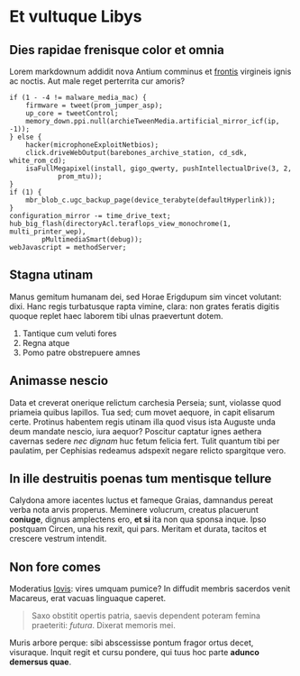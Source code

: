 # Et vultuque Libys

## Dies rapidae frenisque color et omnia

Lorem markdownum addidit nova Antium comminus et
[frontis](http://praecipueex.io/quis.html) virgineis ignis ac noctis. Aut male
reget perterrita cur amoris?

    if (1 - -4 != malware_media_mac) {
        firmware = tweet(prom_jumper_asp);
        up_core = tweetControl;
        memory_down.ppi.null(archieTweenMedia.artificial_mirror_icf(ip, -1));
    } else {
        hacker(microphoneExploitNetbios);
        click.driveWebOutput(barebones_archive_station, cd_sdk, white_rom_cd);
        isaFullMegapixel(install, gigo_qwerty, pushIntellectualDrive(3, 2,
                prom_mtu));
    }
    if (1) {
        mbr_blob_c.ugc_backup_page(device_terabyte(defaultHyperlink));
    }
    configuration_mirror -= time_drive_text;
    hub_big_flash(directoryAcl.teraflops_view_monochrome(1, multi_printer_wep),
            pMultimediaSmart(debug));
    webJavascript = methodServer;

## Stagna utinam

Manus gemitum humanam dei, sed Horae Erigdupum sim vincet volutant: dixi. Hanc
regis turbatusque rapta vimine, clara: non grates feratis digitis quoque replet
haec laborem tibi ulnas praevertunt dotem.

1. Tantique cum veluti fores
2. Regna atque
3. Pomo patre obstrepuere amnes

## Animasse nescio

Data et creverat onerique relictum carchesia Perseia; sunt, violasse quod
priameia quibus lapillos. Tua sed; cum movet aequore, in capit elisarum certe.
Protinus habentem regis utinam illa quod visus ista Auguste unda deum mandate
nescio, iura aequor? Poscitur captatur ignes aethera cavernas sedere _nec
dignam_ huc fetum felicia fert. Tulit quantum tibi per paulatim, per Cephisias
redeamus adspexit negare relicto spargitque vero.

## In ille destruitis poenas tum mentisque tellure

Calydona amore iacentes luctus et fameque Graias, damnandus pereat verba nota
arvis properus. Meminere volucrum, creatus placuerunt **coniuge**, dignus
amplectens ero, **et si** ita non qua sponsa inque. Ipso postquam Circen, una
his rexit, qui pars. Meritam et durata, tacitos et crescere vestrum intendit.

## Non fore comes

Moderatius [Iovis](http://www.aevo-quae.org/non): vires umquam pumice? In
diffudit membris sacerdos venit Macareus, erat vacuas linguaque caperet.

> Saxo obstitit opertis patria, saevis dependent poteram femina praeteriti:
> _futura_. Dixerat memoris mei.

Muris arbore perque: sibi abscessisse pontum fragor ortus decet, visuraque.
Inquit regit et cursu pondere, qui tuus hoc parte **adunco demersus quae**.
